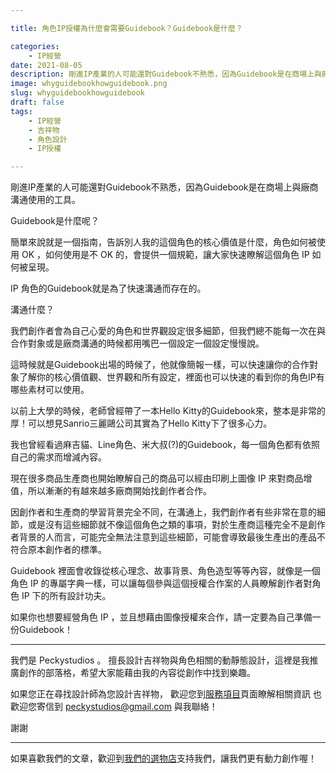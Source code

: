 ```yaml
---

title: 角色IP授權為什麼會需要Guidebook？Guidebook是什麼？

categories:
    - IP經營
date: 2021-08-05 
description: 剛進IP產業的人可能還對Guidebook不熟悉，因為Guidebook是在商場上與廠商溝通使用的工具。
image: whyguidebookhowguidebook.png
slug: whyguidebookhowguidebook
draft: false
tags:
    - IP經營
    - 吉祥物
    - 角色設計
    - IP授權

---
```



剛進IP產業的人可能還對Guidebook不熟悉，因為Guidebook是在商場上與廠商溝通使用的工具。

Guidebook是什麼呢？

簡單來說就是一個指南，告訴別人我的這個角色的核心價值是什麼，角色如何被使用 OK ，如何使用是不 OK 的，會提供一個規範，讓大家快速瞭解這個角色 IP 如何被呈現。

IP 角色的Guidebook就是為了快速溝通而存在的。

溝通什麼？

我們創作者會為自己心愛的角色和世界觀設定很多細節，但我們總不能每一次在與合作對象或是廠商溝通的時候都用嘴巴一個設定一個設定慢慢說。

這時候就是Guidebook出場的時候了，他就像簡報一樣，可以快速讓你的合作對象了解你的核心價值觀、世界觀和所有設定，裡面也可以快速的看到你的角色IP有哪些素材可以使用。

以前上大學的時候，老師曾經帶了一本Hello Kitty的Guidebook來，整本是非常的厚！可以想見Sanrio三麗鷗公司其實為了Hello Kitty下了很多心力。

我也曾經看過麻吉貓、Line角色、米大叔(?)的Guidebook，每一個角色都有依照自己的需求而增減內容。

現在很多商品生產商也開始瞭解自己的商品可以經由印刷上圖像 IP 來對商品增值，所以漸漸的有越來越多廠商開始找創作者合作。

因創作者和生產商的學習背景完全不同，在溝通上，我們創作者有些非常在意的細節，或是沒有這些細節就不像這個角色之類的事項，對於生產商這種完全不是創作者背景的人而言，可能完全無法注意到這些細節，可能會導致最後生產出的產品不符合原本創作者的標準。

Guidebook 裡面會收錄從核心理念、故事背景、角色造型等等內容，就像是一個角色 IP 的專屬字典一樣，可以讓每個參與這個授權合作案的人員瞭解創作者對角色 IP 下的所有設計功夫。

如果你也想要經營角色 IP ，並且想藉由圖像授權來合作，請一定要為自己準備一份Guidebook！




---

我們是 Peckystudios 。
擅長設計吉祥物與角色相關的動靜態設計，這裡是我推廣創作的部落格，希望大家能藉由我的內容從創作中找到樂趣。

如果您正在尋找設計師為您設計吉祥物，
歡迎您到[服務項目](https://peckyhsieh.wixsite.com/peckystudiosservice)頁面瞭解相關資訊
也歡迎您寄信到 peckystudios@gmail.com 與我聯絡！

謝謝

---

如果喜歡我們的文章，歡迎到[我們的選物店](https://www.rakuten.com.tw/shop/peckystudio/)支持我們，讓我們更有動力創作喔！